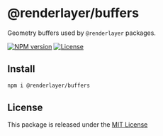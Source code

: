 # @renderlayer/buffers

Geometry buffers used by `@renderlayer` packages.

[![NPM version][npm-badge]][npm-url]
[![License][license-badge]][license-url]

## Install

```bash
npm i @renderlayer/buffers
```

## License

This package is released under the [MIT License][license-url]

[npm-badge]: https://img.shields.io/npm/v/@renderlayer/buffers
[npm-url]: https://www.npmjs.com/package/@renderlayer/buffers
[license-badge]: https://img.shields.io/npm/l/renderlayer.svg?cacheSeconds=2592000
[license-url]: https://github.com/epreston/renderlayer/blob/main/LICENSE
